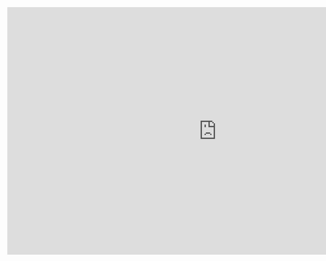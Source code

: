 <iframe src="https://docs.google.com/presentation/d/e/2PACX-1vTHoDvAJy3fvMbhG-h_4if3h9ChGt-sBE2YSbTZv8CSV3y4lx4F9djj-mOfjmBi1XVEVtrSuXh7ptnG/embed?start=true&loop=true&delayms=3000" frameborder="0" width="960" height="569" allowfullscreen="true" mozallowfullscreen="true" webkitallowfullscreen="true"></iframe>
